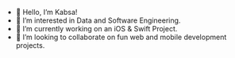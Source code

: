 - 👋 Hello, I’m Kabsa!
- 👀 I’m interested in Data and Software Engineering.
- 🌱 I’m currently working on an iOS & Swift Project.       
- 💞️ I’m looking to collaborate on fun web and mobile development projects.
     
   
<!---
KabsaA/KabsaA is a ✨ special ✨ repository because its `README.md` (this file) appears on your GitHub profile.
You can click the Preview link to take a look at your changes.     
--->  
 
